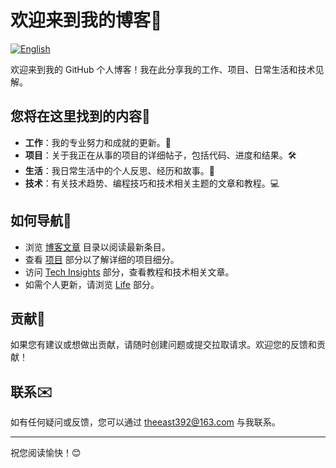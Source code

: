 # 欢迎来到我的博客🌟

[![English](https://img.shields.io/badge/English-Click%20Here-blue)](./README.md)

欢迎来到我的 GitHub 个人博客！我在此分享我的工作、项目、日常生活和技术见解。

## 您将在这里找到的内容🚀

- **工作**：我的专业努力和成就的更新。💼
- **项目**：关于我正在从事的项目的详细帖子，包括代码、进度和结果。🛠️
- **生活**：我日常生活中的个人反思、经历和故事。🌿
- **技术**：有关技术趋势、编程技巧和技术相关主题的文章和教程。💻

## 如何导航🔗

- 浏览 [博客文章](./posts/main.html) 目录以阅读最新条目。
- 查看 [项目](./projects) 部分以了解详细的项目细分。
- 访问 [Tech Insights](./tech) 部分，查看教程和技术相关文章。
- 如需个人更新，请浏览 [Life](./life) 部分。

## 贡献🎉

如果您有建议或想做出贡献，请随时创建问题或提交拉取请求。欢迎您的反馈和贡献！

## 联系✉️

如有任何疑问或反馈，您可以通过 [theeast392@163.com](mailto:theeast392@163.com) 与我联系。

---

祝您阅读愉快！😊
